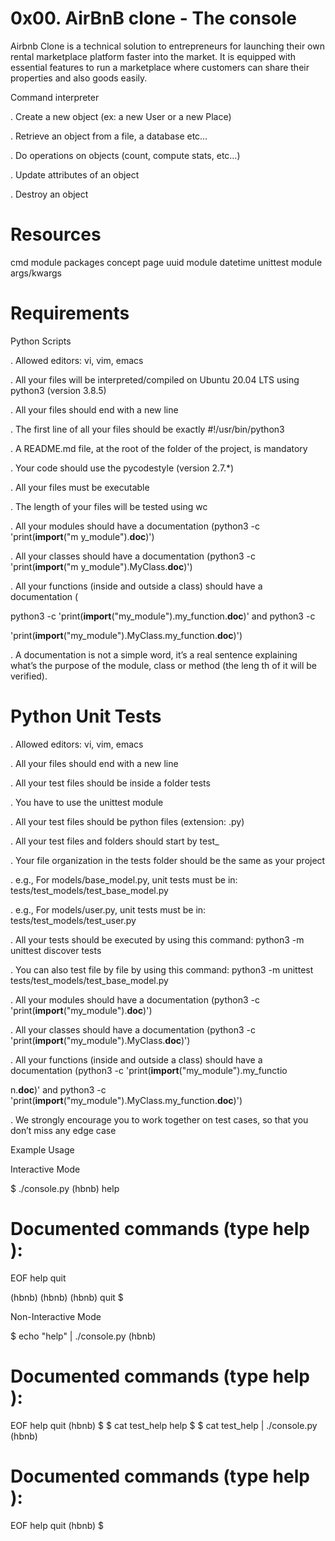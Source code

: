 # 0x00. AirBnB clone - The console

Airbnb Clone is a technical solution to entrepreneurs for launching their own rental marketplace platform faster into the market. It is equipped with essential features to run a marketplace where customers can share their properties and also goods easily.

Command interpreter

. Create a new object (ex: a new User or a new Place)

. Retrieve an object from a file, a database etc…

. Do operations on objects (count, compute stats, etc…)

. Update attributes of an object

. Destroy an object

# Resources

cmd module
packages concept page
uuid module
datetime
unittest module
args/kwargs


# Requirements

Python Scripts

. Allowed editors: vi, vim, emacs

. All your files will be interpreted/compiled on Ubuntu 20.04 LTS using python3 (version 3.8.5)

. All your files should end with a new line

. The first line of all your files should be exactly #!/usr/bin/python3

. A README.md file, at the root of the folder of the project, is mandatory

. Your code should use the pycodestyle (version 2.7.*)

. All your files must be executable

. The length of your files will be tested using wc

. All your modules should have a documentation (python3 -c 'print(__import__("m   y_module").__doc__)')

. All your classes should have a documentation (python3 -c 'print(__import__("m   y_module").MyClass.__doc__)')

. All your functions (inside and outside a class) should have a documentation (

  python3 -c 'print(__import__("my_module").my_function.__doc__)' and python3 -c

  'print(__import__("my_module").MyClass.my_function.__doc__)')

. A documentation is not a simple word, it’s a real sentence explaining what’s the purpose of the module, class or method (the leng   th of it will be verified).


# Python Unit Tests

. Allowed editors: vi, vim, emacs

. All your files should end with a new line

. All your test files should be inside a folder tests

. You have to use the unittest module

. All your test files should be python files (extension: .py)

. All your test files and folders should start by test_

. Your file organization in the tests folder should be the same as your project

. e.g., For models/base_model.py, unit tests must be in: tests/test_models/test_base_model.py

. e.g., For models/user.py, unit tests must be in: tests/test_models/test_user.py

. All your tests should be executed by using this command: python3 -m unittest discover tests

. You can also test file by file by using this command: python3 -m unittest tests/test_models/test_base_model.py

. All your modules should have a documentation (python3 -c 'print(__import__("my_module").__doc__)')

. All your classes should have a documentation (python3 -c 'print(__import__("my_module").MyClass.__doc__)')

. All your functions (inside and outside a class) should have a documentation (python3 -c 'print(__import__("my_module").my_functio

   n.__doc__)' and python3 -c 'print(__import__("my_module").MyClass.my_function.__doc__)')

. We strongly encourage you to work together on test cases, so that you don’t miss any edge case


Example Usage

Interactive Mode

$ ./console.py
(hbnb) help

Documented commands (type help <topic>):
========================================
EOF  help  quit

(hbnb) 
(hbnb) 
(hbnb) quit
$


Non-Interactive Mode

$ echo "help" | ./console.py
(hbnb)

Documented commands (type help <topic>):
========================================
EOF  help  quit
(hbnb) 
$
$ cat test_help
help
$
$ cat test_help | ./console.py
(hbnb)

Documented commands (type help <topic>):
========================================
EOF  help  quit
(hbnb) 
$

